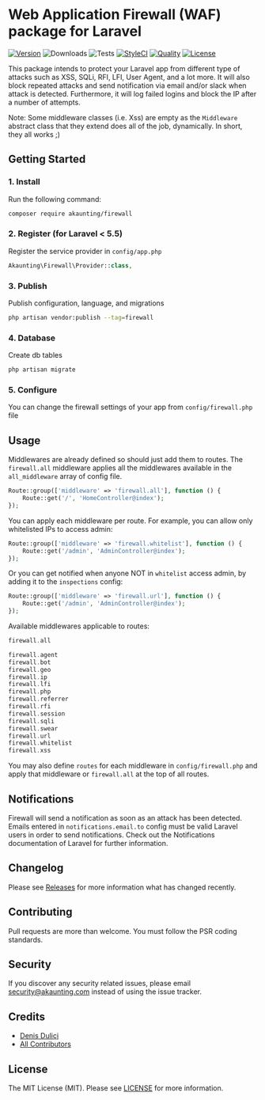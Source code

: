 # Web Application Firewall (WAF) package for Laravel

[![Version](https://img.shields.io/packagist/v/akaunting/firewall?label=release)](https://github.com/akaunting/firewall/releases)
![Downloads](https://img.shields.io/packagist/dt/akaunting/firewall)
![Tests](https://img.shields.io/github/workflow/status/akaunting/firewall/Tests?label=tests)
[![StyleCI](https://github.styleci.io/repos/197242392/shield?style=flat&branch=master)](https://styleci.io/repos/197242392)
[![Quality](https://img.shields.io/scrutinizer/quality/g/akaunting/firewall?label=quality)](https://scrutinizer-ci.com/g/akaunting/firewall)
[![License](https://img.shields.io/github/license/akaunting/firewall)](LICENSE.md)

This package intends to protect your Laravel app from different type of attacks such as XSS, SQLi, RFI, LFI, User Agent, and a lot more. It will also block repeated attacks and send notification via email and/or slack when attack is detected. Furthermore, it will log failed logins and block the IP after a number of attempts.

Note: Some middleware classes (i.e. Xss) are empty as the `Middleware` abstract class that they extend does all of the job, dynamically. In short, they all works ;)

## Getting Started

### 1. Install

Run the following command:

```bash
composer require akaunting/firewall
```

### 2. Register (for Laravel < 5.5)

Register the service provider in `config/app.php`

```php
Akaunting\Firewall\Provider::class,
```

### 3. Publish

Publish configuration, language, and migrations

```bash
php artisan vendor:publish --tag=firewall
```

### 4. Database

Create db tables

```bash
php artisan migrate
```

### 5. Configure

You can change the firewall settings of your app from `config/firewall.php` file

## Usage

Middlewares are already defined so should just add them to routes. The `firewall.all` middleware applies all the middlewares available in the `all_middleware` array of config file. 

```php
Route::group(['middleware' => 'firewall.all'], function () {
    Route::get('/', 'HomeController@index');
});
```

You can apply each middleware per route. For example, you can allow only whitelisted IPs to access admin:

```php
Route::group(['middleware' => 'firewall.whitelist'], function () {
    Route::get('/admin', 'AdminController@index');
});
```

Or you can get notified when anyone NOT in `whitelist` access admin, by adding it to the `inspections` config:

```php
Route::group(['middleware' => 'firewall.url'], function () {
    Route::get('/admin', 'AdminController@index');
});
```

Available middlewares applicable to routes:

```php
firewall.all

firewall.agent
firewall.bot
firewall.geo
firewall.ip
firewall.lfi
firewall.php
firewall.referrer
firewall.rfi
firewall.session
firewall.sqli
firewall.swear
firewall.url
firewall.whitelist
firewall.xss
```

You may also define `routes` for each middleware in `config/firewall.php` and apply that middleware or `firewall.all` at the top of all routes.

## Notifications

Firewall will send a notification as soon as an attack has been detected. Emails entered in `notifications.email.to` config must be valid Laravel users in order to send notifications. Check out the Notifications documentation of Laravel for further information.

## Changelog

Please see [Releases](../../releases) for more information what has changed recently.

## Contributing

Pull requests are more than welcome. You must follow the PSR coding standards.

## Security

If you discover any security related issues, please email security@akaunting.com instead of using the issue tracker.

## Credits

- [Denis Duliçi](https://github.com/denisdulici)
- [All Contributors](../../contributors)

## License

The MIT License (MIT). Please see [LICENSE](LICENSE.md) for more information.

